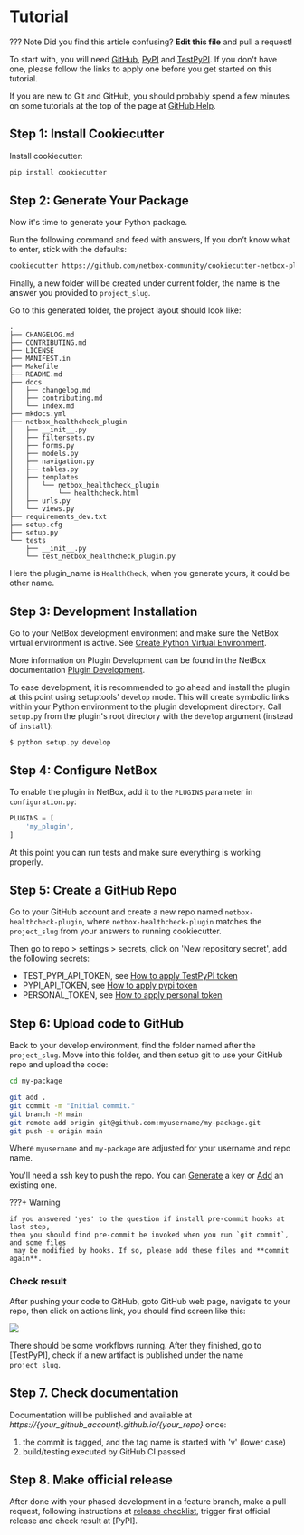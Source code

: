 # Tutorial

??? Note
    Did you find this article confusing? **Edit this file** and pull a request!

To start with, you will need [GitHub](https://github.com/), [PyPI](https://pypi.org) and [TestPyPI](https://test.pypi.org/). If
you don't have one, please follow the links to apply one before you get started on this
tutorial.

If you are new to Git and GitHub, you should probably spend a few minutes on
some tutorials at the top of the page at [GitHub Help](https://help.github.com/).

## Step 1: Install Cookiecutter

Install cookiecutter:

``` bash
pip install cookiecutter
```

## Step 2: Generate Your Package

Now it's time to generate your Python package.

Run the following command and feed with answers, If you don’t know what to enter, stick with the defaults:

```bash
cookiecutter https://github.com/netbox-community/cookiecutter-netbox-plugin.git
```

Finally, a new folder will be created under current folder, the name is the answer you
provided to `project_slug`.

Go to this generated folder, the project layout should look like:

```
.
├── CHANGELOG.md
├── CONTRIBUTING.md
├── LICENSE
├── MANIFEST.in
├── Makefile
├── README.md
├── docs
│   ├── changelog.md
│   ├── contributing.md
│   └── index.md
├── mkdocs.yml
├── netbox_healthcheck_plugin
│   ├── __init__.py
│   ├── filtersets.py
│   ├── forms.py
│   ├── models.py
│   ├── navigation.py
│   ├── tables.py
│   ├── templates
│   │   └── netbox_healthcheck_plugin
│   │       └── healthcheck.html
│   ├── urls.py
│   └── views.py
├── requirements_dev.txt
├── setup.cfg
├── setup.py
└── tests
    ├── __init__.py
    └── test_netbox_healthcheck_plugin.py

```

Here the plugin_name is `HealthCheck`, when you generate yours, it could be other name.

## Step 3: Development Installation

Go to your NetBox development environment and make sure the NetBox virtual environment is active.  See [Create Python Virtual Environment](https://docs.netbox.dev/en/stable/development/getting-started/#4-create-a-python-virtual-environment).

More information on Plugin Development can be found in the NetBox documentation [Plugin Development](https://docs.netbox.dev/en/stable/plugins/development/).

To ease development, it is recommended to go ahead and install the plugin at this point using setuptools' `develop` mode. This will create symbolic links within your Python environment to the plugin development directory. Call `setup.py` from the plugin's root directory with the `develop` argument (instead of `install`):

```no-highlight
$ python setup.py develop
```

## Step 4: Configure NetBox

To enable the plugin in NetBox, add it to the `PLUGINS` parameter in `configuration.py`:

```python
PLUGINS = [
    'my_plugin',
]
```
At this point you can run tests and make sure everything is working properly.

## Step 5: Create a GitHub Repo

Go to your GitHub account and create a new repo named `netbox-healthcheck-plugin`, where
`netbox-healthcheck-plugin` matches the `project_slug` from your answers to running
cookiecutter.

Then go to repo > settings > secrets, click on 'New repository secret', add the following
 secrets:

- TEST_PYPI_API_TOKEN, see [How to apply TestPyPI token](https://test.pypi.org/manage/account/)
- PYPI_API_TOKEN, see [How to apply pypi token](https://pypi.org/manage/account/)
- PERSONAL_TOKEN, see [How to apply personal token](https://docs.github.com/en/github/authenticating-to-github/creating-a-personal-access-token)

## Step 6: Upload code to GitHub

Back to your develop environment, find the folder named after the `project_slug`.
Move into this folder, and then setup git to use your GitHub repo and upload the
code:

``` bash
cd my-package

git add .
git commit -m "Initial commit."
git branch -M main
git remote add origin git@github.com:myusername/my-package.git
git push -u origin main
```

Where `myusername` and `my-package` are adjusted for your username and
repo name.

You'll need a ssh key to push the repo. You can [Generate](https://help.github.com/articles/generating-a-new-ssh-key-and-adding-it-to-the-ssh-agent/) a key or
[Add](https://help.github.com/articles/adding-a-new-ssh-key-to-your-github-account/) an existing one.

???+ Warning

    if you answered 'yes' to the question if install pre-commit hooks at last step,
    then you should find pre-commit be invoked when you run `git commit`, and some files
     may be modified by hooks. If so, please add these files and **commit again**.

### Check result

After pushing your code to GitHub, goto GitHub web page, navigate to your repo, then
click on actions link, you should find screen like this:

![](http://images.jieyu.ai/images/202104/20210419170304.png)

There should be some workflows running. After they finished, go to [TestPyPI], check if a
new artifact is published under the name `project_slug`.

## Step 7. Check documentation

Documentation will be published and available at *https://{your_github_account}.github.io/{your_repo}* once:

1. the commit is tagged, and the tag name is started with 'v' (lower case)
2. build/testing executed by GitHub CI passed

## Step 8. Make official release

  After done with your phased development in a feature branch, make a pull request, following
  instructions at [release checklist](pypi_release_checklist.md), trigger first official release and check
  result at [PyPI].
